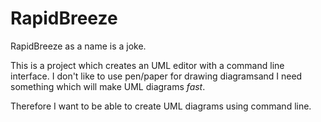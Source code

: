 RapidBreeze
===========

RapidBreeze as a name is a joke. 

This is a project which creates an UML editor with a command line
interface.  I don't like to use pen/paper for drawing diagramsand I
need something which will make UML diagrams *fast*.

Therefore I want to be able to create UML diagrams using command line.
